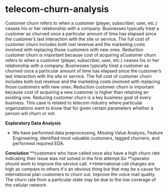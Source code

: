 # telecom-churn-analysis
Customer churn refers to when a customer (player, subscriber, user, etc.) ceases his or her relationship with a company. Businesses typically treat a customer as churned once a particular amount of time has elapsed since the customer’s last interaction with the site or service. The full cost of customer churn includes both lost revenue and the marketing costs involved with replacing those customers with new ones. Reduction customer churn is important because cost of acquiring aCustomer churn refers to when a customer (player, subscriber, user, etc.) ceases his or her relationship with a company. Businesses typically treat a customer as churned once a particular amount of time has elapsed since the customer’s last interaction with the site or service. The full cost of customer churn includes both lost revenue and the marketing costs involved with replacing those customers with new ones. Reduction customer churn is important because cost of acquiring a new customer is higher than retaining an existing one. Reducing customer churn is a key business goal of every business. This case is related to telecom industry where particular organizations want to know that for given certain parameters whether a person will churn or not.

**Exploratory Data Analysis**

* We have performed data preprocessing, Missing Value Analysis, Feature Engineering, identified most valuable customers, tagged churners, and performed required EDA. 



**Conclution**
**customers who have called once also have a high churn rate indicating their issue was not solved in the first attempt.So **operator should work to improve the service call.
**International call charges are high as compare to others it's an obvious thing but that may be a cause for international plan customers to churn out.
Improve the voice mail quality.
The  churn rate from a particular state may be due to the low coverage of the cellular network
